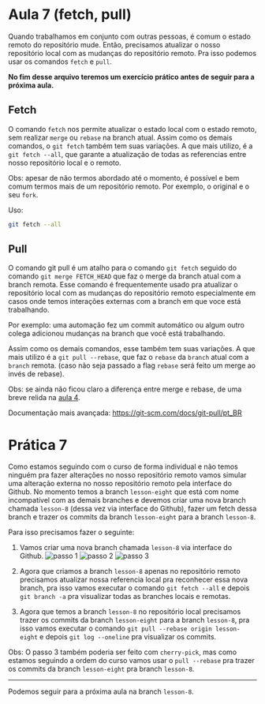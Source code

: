 # Aula 7 (fetch, pull)

Quando trabalhamos em conjunto com outras pessoas, é comum o estado remoto do repositório mude. Então, precisamos atualizar o nosso repositório local com as mudanças do repositório remoto.
Pra isso podemos usar os comandos `fetch` e `pull`.

**No fim desse arquivo teremos um exercício prático antes de seguir para a próxima aula.**

## Fetch

O comando `fetch` nos permite atualizar o estado local com o estado remoto, sem realizar `merge` ou `rebase` na branch atual.
Assim como os demais comandos, o `git fetch` também tem suas variações. A que mais utilizo, é a `git fetch --all`, que garante a atualização de todas as referencias entre nosso repositório local e o remoto.

Obs: apesar de não termos abordado até o momento, é possível e bem comum termos mais de um repositório remoto. Por exemplo, o original e o seu `fork`. 

Uso: 
```bash
git fetch --all
```

## Pull

O comando git pull é um atalho para o comando `git fetch` seguido do comando `git merge FETCH_HEAD` que faz o merge da branch atual com a branch remota.
Esse comando é frequentemente usado pra atualizar o repositório local com as mudanças do repositório remoto especialmente em casos onde temos interações externas com a branch em que voce está trabalhando.

Por exemplo: uma automação fez um commit automático ou algum outro colega adicionou mudanças na branch que você está trabalhando.

Assim como os demais comandos, esse também tem suas variações. A que mais utilizo é a `git pull --rebase`, que faz o `rebase` da `branch` atual com a `branch` remota. (caso não seja passado a flag `rebase` será feito um merge ao invés de rebase).

Obs: se ainda não ficou claro a diferença entre merge e rebase, de uma breve relida na [aula 4](./lesson-4.md).

Documentação mais avançada: https://git-scm.com/docs/git-pull/pt_BR


# Prática 7

Como estamos seguindo com o curso de forma individual e não temos ninguém pra fazer alterações no nosso repositório remoto vamos simular uma alteração externa no nosso repositório remoto pela interface do Github.
No momento temos a branch `lesson-eight` que está com nome incompatível com as demais branches e devemos criar uma nova branch chamada `lesson-8` (dessa vez via interface do Github), fazer um fetch dessa branch e trazer os commits da branch `lesson-eight` para a branch `lesson-8`.

Para isso precisamos fazer o seguinte:
1. Vamos criar uma nova branch chamada `lesson-8` via interface do Github.
![passo 1](../images/lesson_7_1.png)
![passo 2](../images/lesson_7_2.png)
![passo 3](../images/lesson_7_3.png)

2. Agora que criamos a branch `lesson-8` apenas no repositório remoto precisamos atualizar nossa referencia local pra reconhecer essa nova branch, pra isso vamos executar o comando `git fetch --all` e depois `git branch -a` pra visualizar todas as branches locais e remotas.

3. Agora que temos a branch `lesson-8` no repositório local precisamos trazer os commits da branch `lesson-eight` para a branch `lesson-8`, pra isso vamos executar o comando `git pull --rebase origin lesson-eight` e depois `git log --oneline` pra visualizar os commits.

Obs: O passo 3 também poderia ser feito com `cherry-pick`, mas como estamos seguindo a ordem do curso vamos usar o `pull --rebase` pra trazer os commits da branch `lesson-eight` pra branch `lesson-8`.

--- 

Podemos seguir para a próxima aula na branch `lesson-8`.
